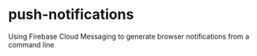 # push-notifications
Using Firebase Cloud Messaging to generate browser notifications from a command line
